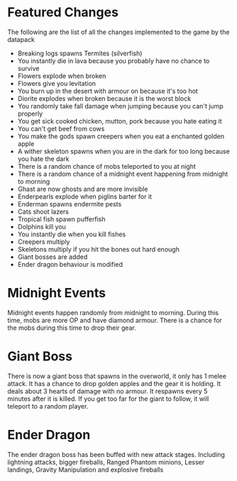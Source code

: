 # Featured Changes
The following are the list of all the changes implemented to the game by the datapack

- Breaking logs spawns Termites (silverfish)
- You instantly die in lava because you probably have no chance to survive
- Flowers explode when broken
- Flowers give you levitation
- You burn up in the desert with armour on because it's too hot
- Diorite explodes when broken because it is the worst block
- You randomly take fall damage when jumping because you can't jump properly
- You get sick cooked chicken, mutton, pork because you hate eating it
- You can't get beef from cows
- You make the gods spawn creepers when you eat a enchanted golden apple
- A wither skeleton spawns when you are in the dark for too long because you hate the dark
- There is a random chance of mobs teleported to you at night
- There is a random chance of a midnight event happening from midnight to morning
- Ghast are now ghosts and are more invisible
- Enderpearls explode when piglins barter for it
- Enderman spawns endermite pests
- Cats shoot lazers
- Tropical fish spawn pufferfish
- Dolphins kill you
- You instantly die when you kill fishes
- Creepers multiply 
- Skeletons multiply if you hit the bones out hard enough
- Giant bosses are added
- Ender dragon behaviour is modified

# Midnight Events
Midnight events happen randomly from midnight to morning. During this time, mobs are more OP and have diamond armour.
There is a chance for the mobs during this time to drop their gear.

# Giant Boss
There is now a giant boss that spawns in the overworld, it only has 1 melee attack.
It has a chance to drop golden apples and the gear it is holding.
It deals about 3 hearts of damage with no armour.
It respawns every 5 minutes after it is killed.
If you get too far for the giant to follow, it will teleport to a random player.

# Ender Dragon
The ender dragon boss has been buffed with new attack stages. Including lightning attacks, bigger fireballs, Ranged Phantom minions, Lesser landings, Gravity Manipulation and explosive fireballs
